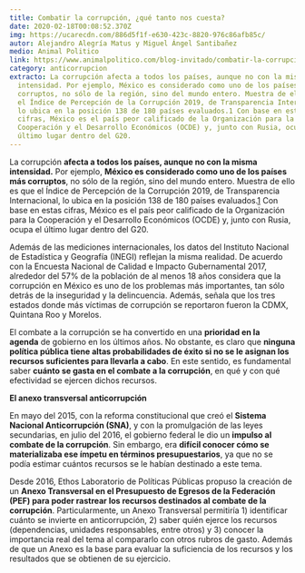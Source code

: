 ```yaml
---
title: Combatir la corrupción, ¿qué tanto nos cuesta?
date: 2020-02-18T00:08:52.370Z
img: https://ucarecdn.com/886d5f1f-e630-423c-8820-976c86afb85c/
autor: Alejandro Alegría Matus y Miguel Ángel Santibañez
medio: Animal Politico
link: https://www.animalpolitico.com/blog-invitado/combatir-la-corrupcion-que-tanto-nos-cuesta/
category: anticorrupcion
extracto: La corrupción afecta a todos los países, aunque no con la misma
  intensidad. Por ejemplo, México es considerado como uno de los países más
  corruptos, no sólo de la región, sino del mundo entero. Muestra de ello es que
  el Índice de Percepción de la Corrupción 2019, de Transparencia Internacional,
  lo ubica en la posición 138 de 180 países evaluados.1 Con base en estas
  cifras, México es el país peor calificado de la Organización para la
  Cooperación y el Desarrollo Económicos (OCDE) y, junto con Rusia, ocupa el
  último lugar dentro del G20.
---
```

La corrupción **afecta a todos los países, aunque no con la misma intensidad.** Por ejemplo, **México es considerado como uno de los países más corruptos**, no sólo de la región, sino del mundo entero. Muestra de ello es que el Índice de Percepción de la Corrupción 2019, de Transparencia Internacional, lo ubica en la posición 138 de 180 países evaluados.[1](https://www.animalpolitico.com/blog-invitado/combatir-la-corrupcion-que-tanto-nos-cuesta/#_ftn1) Con base en estas cifras, México es el país peor calificado de la Organización para la Cooperación y el Desarrollo Económicos (OCDE) y, junto con Rusia, ocupa el último lugar dentro del G20.

Además de las mediciones internacionales, los datos del Instituto Nacional de Estadística y Geografía (INEGI) reflejan la misma realidad. De acuerdo con la Encuesta Nacional de Calidad e Impacto Gubernamental 2017, alrededor del 57% de la población de al menos 18 años considera que la corrupción en México es uno de los problemas más importantes, tan sólo detrás de la inseguridad y la delincuencia. Además, señala que los tres estados donde más víctimas de corrupción se reportaron fueron la CDMX, Quintana Roo y Morelos.

El combate a la corrupción se ha convertido en una **prioridad en la agenda** de gobierno en los últimos años. No obstante, es claro que **ninguna política pública tiene altas probabilidades de éxito si no se le asignan los recursos suficientes para llevarla a cabo**. En este sentido, es fundamental saber **cuánto se gasta en el combate a la corrupción**, en qué y con qué efectividad se ejercen dichos recursos.

**El anexo transversal anticorrupción**

En mayo del 2015, con la reforma constitucional que creó el **Sistema Nacional Anticorrupción (SNA)**, y con la promulgación de las leyes secundarias, en julio del 2016, el gobierno federal le dio un **impulso al combate de la corrupción**. Sin embargo, era **difícil conocer cómo se materializaba ese ímpetu en términos presupuestarios**, ya que no se podía estimar cuántos recursos se le habían destinado a este tema.

Desde 2016, Ethos Laboratorio de Políticas Públicas propuso la creación de un **Anexo Transversal en el Presupuesto de Egresos de la Federación (PEF) para poder rastrear los recursos destinados al combate de la corrupción**. Particularmente, un Anexo Transversal permitiría 1) identificar cuánto se invierte en anticorrupción, 2) saber quién ejerce los recursos (dependencias, unidades responsables, entre otros) y 3) conocer la importancia real del tema al compararlo con otros rubros de gasto. Además de que un Anexo es la base para evaluar la suficiencia de los recursos y los resultados que se obtienen de su ejercicio.